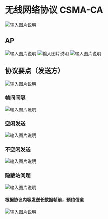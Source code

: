 
# 无线网络协议 CSMA-CA
![输入图片说明](/imgs/2025-07-31/ynNMQsYaNFjNkdym.png)

## AP
![输入图片说明](/imgs/2025-07-31/9yQqHZKYq5YmWyaT.png)
![输入图片说明](/imgs/2025-07-31/8E56mRoA13l2RNO4.png)
![输入图片说明](/imgs/2025-07-31/PutDE1CjcmcQX8Hp.png)
## 协议要点（发送方）
![输入图片说明](/imgs/2025-07-31/ccuTlBA8xYWiTPej.png)

### 帧间间隔
![输入图片说明](/imgs/2025-07-31/PmM3onS2W5JUE3QR.png)
### 空闲发送
![输入图片说明](/imgs/2025-07-31/gpcsGaGFmoFs1wXl.png)

### 不空闲发送
![输入图片说明](/imgs/2025-07-31/av9h0fjjEakgy7Bq.png)


### 隐蔽站问题
![输入图片说明](/imgs/2025-07-31/BtZABQqjxxb2Jbgv.png)
#### 根据协议内容发送长数据帧前，预约信道
![输入图片说明](/imgs/2025-07-31/eiWTgPEB3tVMiWSc.png)
<!--stackedit_data:
eyJoaXN0b3J5IjpbLTg1NjMwODIxMiwtNzk1NTQzODg2XX0=
-->
